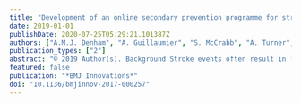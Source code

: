 ```yaml
---
title: "Development of an online secondary prevention programme for stroke survivors: Prevent 2nd Stroke"
date: 2019-01-01
publishDate: 2020-07-25T05:29:21.101387Z
authors: ["A.M.J. Denham", "A. Guillaumier", "S. McCrabb", "A. Turner", "A.L. Baker", "N.J. Spratt", "M. Pollack", "P. Magin", "C. Oldmeadow", "C. Collins", "R. Callister", "M. Wallis", "O. Wynne", "B. Bonevski"]
publication_types: ["2"]
abstract: "© 2019 Author(s). Background Stroke events often result in long-term negative health outcomes. People who experience a first stroke event are 30%-40% more likely to experience a second stroke event within 5 years. An online secondary prevention programme for stroke survivors may help stroke survivors improve their health risk behaviours and lower their risk of a second stroke. Objectives This paper describes the development and early iteration testing of the usability and acceptability of an online secondary prevention programme for stroke survivors (Prevent 2nd Stroke, P2S). P2S aims to address six modifiable health risk behaviours of stroke: blood pressure, physical activity, nutrition, depression and anxiety, smoking, and alcohol consumption. Methods P2S was developed as an eight-module online secondary prevention programme for stroke survivors. Modelled on the DoTTI (Design and development, Testing early iterations, Testing for effectiveness, Integration and implementation) framework for the development of online programmes, the following stages were followed during programme development: (1) content development and design; and (2) testing early iteration. The programme was pilot-tested with 15 stroke survivors who assessed P2S on usability and acceptability. Results In stage 1, experts provided input for the content development of P2S. In stage 2, 15 stroke survivors were recruited for usability testing of P2S. They reported high ratings of usability and acceptability of P2S. P2S was generally regarded as easy to use' and relevant to stroke survivors'. Participants also largely agreed that it was appropriate to offer lifestyle advice to stroke survivors through the internet. Conclusions The study found that an online secondary prevention programme was acceptable and easily usable by stroke survivors. The next step is to conduct a randomised controlled trial to assess the effectiveness of the programme regarding behaviour change and determine the cost-effectiveness of the intervention."
featured: false
publication: "*BMJ Innovations*"
doi: "10.1136/bmjinnov-2017-000257"
---
```


